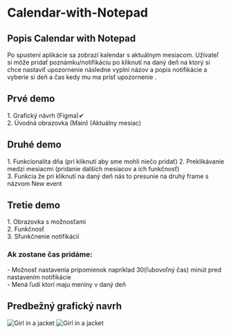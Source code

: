 <h1> Calendar-with-Notepad </h1>
<h2>Popis Calendar with Notepad</h2>
Po spustení aplikácie sa zobrazí kalendar s aktuálnym mesiacom. Užívateľ si môže pridať poznámku/notifikáciu po kliknutí na daný deň na ktorý si chce nastaviť upozornenie následne vyplní názov a popis notifikácie a vyberie si deň a čas kedy mu ma prísť upozornenie .

<h2>Prvé demo</h2>
1. Grafický návrh (Figma)✔ <br>
2. Úvodná obrazovka (Main) (Aktuálny mesiac) </br>

<h2>Druhé demo</h2>
1. Funkcionalita dňa (pri kliknutí aby sme mohli niečo pridať)
2. Preklikávanie medzi mesiacmi (pridanie dalších mesiacov a ich funkčnosť)<br>
3. Funkcia že pri kliknutí na daný deň nás to presunie na druhý frame s názvom New event </br>

<h2>Tretie demo</h2>
1. Obrazovka s možnosťami<br>
2. Funkčnosť </br>
3. Sfunkčnenie notifikácií



<h3>Ak zostane čas pridáme:</h3>
- Možnosť nastavenia pripomienok napriklad 30(ľubovoľný čas) minút pred nastavením notifikácie<br>
- Mená ľudí ktorí maju meniny v daný deň</br>

<h2>Predbežný grafický navrh</h2>

<img src="https://user-images.githubusercontent.com/90406457/155670197-950966f6-8474-4b81-a5bd-b8b1302635b8.png" alt="Girl in a jacket"> <img src="https://user-images.githubusercontent.com/90406457/155341938-a95bd79e-14cf-40a0-90ac-1d49c0822637.png" alt="Girl in a jacket">


